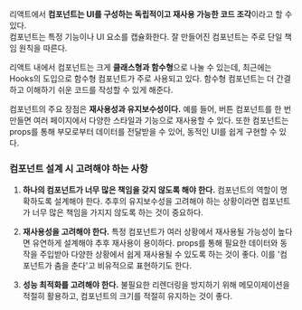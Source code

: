 리액트에서 <strong>컴포넌트는 UI를 구성하는 독립적이고 재사용 가능한 코드 조각</strong>이라고 할 수 있다.<br/>
컴포넌트는 특정 기능이나 UI 요소를 캡슐화한다. 잘 만들어진 컴포넌트는 주로 단일 책임 원칙을 따른다.

리액트 내에서 컴포넌트는 크게 <strong>클래스형과 함수형</strong>으로 나눌 수 있는데,
최근에는 Hooks의 도입으로 함수형 컴포넌트가 주로 사용되고 있다.
함수형 컴포넌트는 더 간결하고 이해하기 쉬운 코드를 작성할 수 있게 해준다.

컴포넌트의 주요 장점은 <strong>재사용성과 유지보수성이다.</strong>
예를 들어, 버튼 컴포넌트를 한 번 만들면 여러 페이지에서 다양한 스타일과 기능으로 재사용할 수 있다. 또한 컴포넌트는 props를 통해 부모로부터 데이터를 전달받을 수 있어, 동적인 UI를 쉽게 구현할 수 있다.

### 컴포넌트 설계 시 고려해야 하는 사항

1. <strong>하나의 컴포넌트가 너무 많은 책임을 갖지 않도록 해야 한다.</strong> 컴포넌트의 역할이 명확하도록 설계해야 한다. 추후의 유지보수성을 고려해야 하는 상황이라면 컴포넌트가 너무 많은 책임을 가지지 않도록 하는 것이 중요하다.

2. <strong>재사용성을 고려해야 한다.</strong> 특정 컴포넌트가 여러 상황에서 재사용될 가능성이 높다면 유연하게 설계해야 추후 재사용이 용이하다.
   props를 통해 필요한 데이터와 동작을 주입받아 다양한 상황에서 쉽게 재사용될 수 있도록 하는 것이 좋다. 이를 '컴포넌트가 춤을 춘다'고 비유적으로 표현하기도 한다.

3. <strong>성능 최적화를 고려해야 한다.</strong> 불필요한 리렌더링을 방지하기 위해 메모이제이션을 적절히 활용하고, 컴포넌트의 크기를 적절히 유지하는 것이 좋다.
